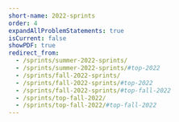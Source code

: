 ```yaml
---
short-name: 2022-sprints
order: 4
expandAllProblemStatements: true
isCurrent: false
showPDF: true
redirect_from:
  - /sprints/summer-2022-sprints/
  - /sprints/summer-2022-sprints/#top-2022
  - /sprints/fall-2022-sprints/
  - /sprints/fall-2022-sprints/#top-2022
  - /sprints/fall-2022-sprints/#top-fall-2022
  - /sprints/top-fall-2022/
  - /sprints/top-fall-2022/#top-fall-2022
---
```

